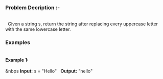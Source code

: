 <h3>Problem Decription :-</h3> <br>
&nbsp Given a string s, return the string after replacing every uppercase letter with the same lowercase letter.
<h3>Examples </h3>
<h4> <br>Example 1: </b> </h4>
&nbps <b>Input:</b> s = "Hello"
&nbsp <b>Output:</b> "hello"

